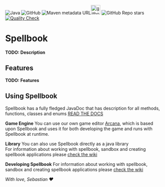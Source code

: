 ![Java](https://img.shields.io/badge/java-%23ED8B00.svg?style=for-the-badge&logo=java&logoColor=white) ![GitHub](https://img.shields.io/github/license/Spellbook-Studios/Spellbook?style=for-the-badge) ![Maven metadata URL](https://img.shields.io/maven-metadata/v?label=SNAPSHOT&metadataUrl=https%3A%2F%2Fs01.oss.sonatype.org%2Fcontent%2Frepositories%2Fsnapshots%2Fdk%2Fsebsa%2Fspellbook%2Fmaven-metadata.xml&style=for-the-badge)<a href="https://spellbook-studios.gitbook.io/spellbook/"><img alt="gitbook" height="30" src="https://cdn.jsdelivr.net/npm/@intergrav/devins-badges@3/assets/cozy/documentation/gitbook_vector.svg"></a>
![GitHub Repo stars](https://img.shields.io/github/stars/Spellbook-Studios/Spellbook?style=social) [![Quality Check](https://github.com/Spellbook-Studios/Spellbook/actions/workflows/qodana.yml/badge.svg)](https://github.com/Spellbook-Studios/Spellbook/actions/workflows/qodana.yml)

# Spellbook

**TODO: Description**

## Features

**TODO: Features**

## Using Spellbook

Spellbook has a fully fledged JavaDoc that has description for all methods, functions, classes and enums
[READ THE DOCS](https://ci.sebsa.dk/job/Spellbook%20Studios/job/Spellbook/job/main/javadoc/index.html)

**Game Engine** You can use our own game editor [Arcana](https://github.com/Spellbook-Studios/Arcana), which is based
upon Spellbook and uses it for both developing the game and runs with Spellbook at runtime.

**Library** You can also use Spellbook directly as a java library
<br/>For information about working with spellbook, sandbox and creating spellbook applications
please [check the wiki](https://spellbook-studios.gitbook.io/spellbook/)

**Developing Spellbook**
For information about working with spellbook, sandbox and creating spellbook applications
please [check the wiki](https://spellbook-studios.gitbook.io/spellbook/)

*With love, Sebastian :heart:*


